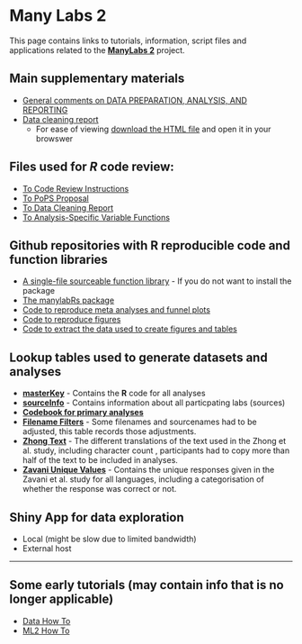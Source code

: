 # **Many Labs 2**

This page contains links to tutorials, information, script files and applications related to the [**ManyLabs 2**](https://osf.io/8cd4r/) project.


## Main supplementary materials

* [General comments on DATA PREPARATION, ANALYSIS, AND REPORTING](https://docs.google.com/document/d/1beUHUZJpOl4B9E_pxI_ff8m4QitjxJFE5slwYk8HKiI/edit?ts=59a96a2a)
* [Data cleaning report](https://github.com/FredHasselman/manylabRs/blob/master/ManyLabs2/Script%20-%20Data%20Cleaning/ML2_data_cleaning.md)
    - For ease of viewing [download the HTML file](https://raw.githubusercontent.com/FredHasselman/manylabRs/master/ManyLabs2/Script%20-%20Data%20Cleaning/ML2_data_cleaning.html) and open it in your browswer

## Files used for *R* code review:

* [To Code Review Instructions](http://fredhasselman.com/other/ML2/ML2_RcodeReview.html)
* [To PoPS Proposal](http://fredhasselman.com/other/ML2/ML2_PoPS_proposal.html)
* [To Data Cleaning Report](http://fredhasselman.com/other/ML2/ML2_data_cleaning.html)
* [To Analysis-Specific Variable Functions](http://fredhasselman.com/other/ML2/ML2_varfuns.html)
    
## Github repositories with **R** reproducible code and function libraries

* [A single-file sourceable function library]() - If you do not want to install the package
* [The manylabRs package](https://github.com/FredHasselman/manylabRs/ManyLabs2/pkg)
* [Code to reproduce meta analyses and funnel plots](https://github.com/FredHasselman/manylabRs/tree/master/ManyLabs2/Script%20-%20Meta%20analyses)
* [Code to reproduce figures](https://github.com/FredHasselman/manylabRs/tree/master/ManyLabs2/Script%20-%20Figures)
* [Code to extract the data used to create figures and tables](https://github.com/FredHasselman/manylabRs/tree/master/ManyLabs2/Script%20-%20Generate%20Figure%20and%20Table%20data)

## Lookup tables used to generate datasets and analyses

* [**masterKey**](https://docs.google.com/spreadsheets/d/1fqK3WHwFPMIjNVVvmxpMEjzUETftq_DmP5LzEhXxUHA/edit?usp=sharing) - Contains the **R** code for all analyses
* [**sourceInfo**](https://docs.google.com/spreadsheets/d/1Qn_kVkVGwffBAmhAbpgrTjdxKLP1bb2chHjBMVyGl1s/edit?usp=sharing) - Contains information about all particpating labs (sources)
* [**Codebook for primary analyses**](https://docs.google.com/spreadsheets/d/1DK2YrekUsfCFcgxyUnIy4-5oyunne8lk7i8CcsWWw9w/edit?usp=sharing)
* [**Filename Filters**](https://docs.google.com/spreadsheets/d/1OLKcyyoYfPds5s4wRpqzXU3lACFr94Ve-cR2l_zodtU/edit?usp=sharing) - Some filenames and sourcenames had to be adjusted, this table records those adjustments.
* [**Zhong Text**](https://docs.google.com/spreadsheets/d/1J9I1JVTQqCrC7x5gz3TzA7sUCvjKJGfz0nh8EgfVAVs/edit?usp=sharing) - The different translations of the text used in the Zhong et al. study, including character count , participants had to copy more than half of the text to be included in analyses.
* [**Zavani Unique Values**](https://docs.google.com/spreadsheets/d/1aJJcCk8UvefbSAIePhmh6kEolOc5RwwB3cC_hBtrH5c/edit?usp=sharing) - Contains the unique responses given in the Zavani et al. study for all languages, including a categorisation of whether the response was correct or not.

     
## Shiny App for data exploration
     
* Local (might be slow due to limited bandwidth)
* External host

----------

## Some early tutorials (may contain info that is no longer applicable)    
    
* [Data How To](http://fredhasselman.com/other/ML2/ML2_DataHowTo.html)
* [ML2 How To](http://fredhasselman.com/other/ML2/ML2_HowTo.html)

     
